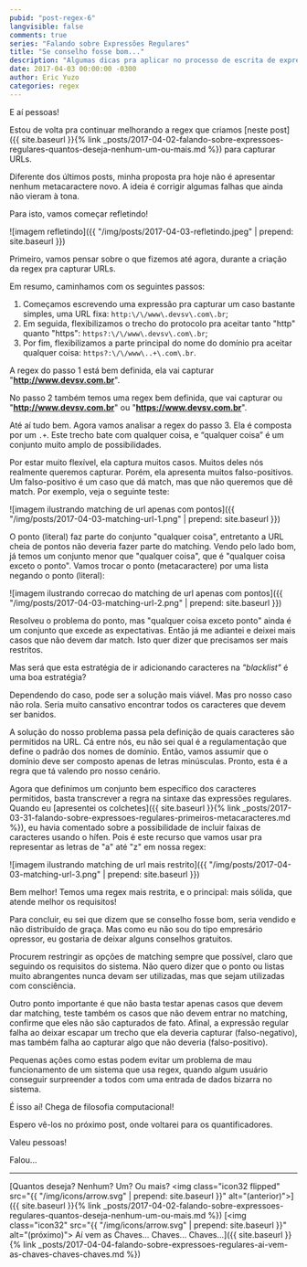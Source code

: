 ```yaml
---
pubid: "post-regex-6"
langvisible: false
comments: true
series: "Falando sobre Expressões Regulares"
title: "Se conselho fosse bom..."
description: "Algumas dicas pra aplicar no processo de escrita de expressões regulares."
date: 2017-04-03 00:00:00 -0300
author: Eric Yuzo
categories: regex
---
```

E aí pessoas!

Estou de volta pra continuar melhorando a regex que criamos [neste post]({{ site.baseurl }}{% link _posts/2017-04-02-falando-sobre-expressoes-regulares-quantos-deseja-nenhum-um-ou-mais.md %}) para capturar URLs.

Diferente dos últimos posts, minha proposta pra hoje não é apresentar nenhum metacaractere novo. A ideia é corrigir algumas falhas que ainda não vieram à tona.

Para isto, vamos começar refletindo!

![imagem refletindo]({{ "/img/posts/2017-04-03-refletindo.jpeg" | prepend: site.baseurl }})

Primeiro, vamos pensar sobre o que fizemos até agora, durante a criação da regex pra capturar URLs.

Em resumo, caminhamos com os seguintes passos:

1. Começamos escrevendo uma expressão pra capturar um caso bastante simples, uma URL fixa: `http:\/\/www\.devsv\.com\.br`;
2. Em seguida, flexibilizamos o trecho do protocolo pra aceitar tanto "http" quanto "https": `https?:\/\/www\.devsv\.com\.br`;
3. Por fim, flexibilizamos a parte principal do nome do domínio pra aceitar qualquer coisa: `https?:\/\/www\..+\.com\.br`.

A regex do passo 1 está bem definida, ela vai capturar "**http://www.devsv.com.br**".

No passo 2 também temos uma regex bem definida, que vai capturar ou "**http://www.devsv.com.br**" ou "**https://www.devsv.com.br**".

Até aí tudo bem. Agora vamos analisar a regex do passo 3. Ela é composta por um `.+`. Este trecho bate com qualquer coisa, e “qualquer coisa” é um conjunto muito amplo de possibilidades.

Por estar muito flexível, ela captura muitos casos. Muitos deles nós realmente queremos capturar. Porém, ela apresenta muitos falso-positivos. Um falso-positivo é um caso que dá match, mas que não queremos que dê match. Por exemplo, veja o seguinte teste:

![imagem ilustrando matching de url apenas com pontos]({{ "/img/posts/2017-04-03-matching-url-1.png" | prepend: site.baseurl }})

O ponto (literal) faz parte do conjunto "qualquer coisa", entretanto a URL cheia de pontos não deveria fazer parte do matching. Vendo pelo lado bom, já temos um conjunto menor que "qualquer coisa", que é "qualquer coisa exceto o ponto". Vamos trocar o ponto (metacaractere) por uma lista negando o ponto (literal):

![imagem ilustrando correcao do matching de url apenas com pontos]({{ "/img/posts/2017-04-03-matching-url-2.png" | prepend: site.baseurl }})

Resolveu o problema do ponto, mas "qualquer coisa exceto ponto" ainda é um conjunto que excede as expectativas. Então já me adiantei e deixei mais casos que não devem dar match. Isto quer dizer que precisamos ser mais restritos.

Mas será que esta estratégia de ir adicionando caracteres na _"blacklist"_ é uma boa estratégia?

Dependendo do caso, pode ser a solução mais viável. Mas pro nosso caso não rola. Seria muito cansativo encontrar todos os caracteres que devem ser banidos.

A solução do nosso problema passa pela definição de quais caracteres são permitidos na URL. Cá entre nós, eu não sei qual é a regulamentação que define o padrão dos nomes de domínio. Então, vamos assumir que o domínio deve ser composto apenas de letras minúsculas. Pronto, esta é a regra que tá valendo pro nosso cenário.

Agora que definimos um conjunto bem específico dos caracteres permitidos, basta transcrever a regra na sintaxe das expressões regulares. Quando eu [apresentei os colchetes]({{ site.baseurl }}{% link _posts/2017-03-31-falando-sobre-expressoes-regulares-primeiros-metacaracteres.md %}), eu havia comentado sobre a possibilidade de incluir faixas de caracteres usando o hífen. Pois é este recurso que vamos usar pra representar as letras de "a" até "z" em nossa regex:

![imagem ilustrando matching de url mais restrito]({{ "/img/posts/2017-04-03-matching-url-3.png" | prepend: site.baseurl }})

Bem melhor! Temos uma regex mais restrita, e o principal: mais sólida, que atende melhor os requisitos!

Para concluir, eu sei que dizem que se conselho fosse bom, seria vendido e não distribuído de graça. Mas como eu não sou do tipo empresário opressor, eu gostaria de deixar alguns conselhos gratuitos.

Procurem restringir as opções de matching sempre que possível, claro que seguindo os requisitos do sistema. Não quero dizer que o ponto ou listas muito abrangentes nunca devam ser utilizadas, mas que sejam utilizadas com consciência.

Outro ponto importante é que não basta testar apenas casos que devem dar matching, teste também os casos que não devem entrar no matching, confirme que eles não são capturados de fato. Afinal, a expressão regular falha ao deixar escapar um trecho que ela deveria capturar (falso-negativo), mas também falha ao capturar algo que não deveria (falso-positivo).

Pequenas ações como estas podem evitar um problema de mau funcionamento de um sistema que usa regex, quando algum usuário conseguir surpreender a todos com uma entrada de dados bizarra no sistema.

É isso aí! Chega de filosofia computacional!

Espero vê-los no próximo post, onde voltarei para os quantificadores.

Valeu pessoas!

Falou...

---

<span class="previous-post">[Quantos deseja? Nenhum? Um? Ou mais? <img class="icon32 flipped" src="{{ "/img/icons/arrow.svg" | prepend: site.baseurl }}" alt="(anterior)">]({{ site.baseurl }}{% link _posts/2017-04-02-falando-sobre-expressoes-regulares-quantos-deseja-nenhum-um-ou-mais.md %})</span> <span class="next-post">[<img class="icon32" src="{{ "/img/icons/arrow.svg" | prepend: site.baseurl }}" alt="(próximo)"> Aí vem as Chaves... Chaves... Chaves...]({{ site.baseurl }}{% link _posts/2017-04-04-falando-sobre-expressoes-regulares-ai-vem-as-chaves-chaves-chaves.md %})</span>
